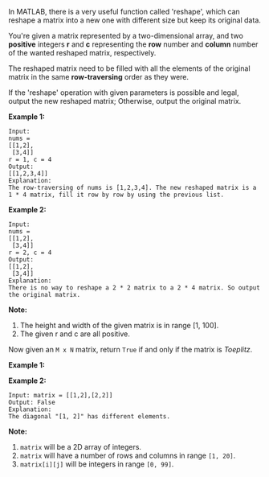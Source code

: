 In MATLAB, there is a very useful function called 'reshape', which can reshape a matrix into a new one with different size but keep its original data.

You're given a matrix represented by a two-dimensional array, and two **positive** integers **r** and **c** representing the **row** number and **column** number of the wanted reshaped matrix, respectively.

The reshaped matrix need to be filled with all the elements of the original matrix in the same **row-traversing** order as they were.

If the 'reshape' operation with given parameters is possible and legal, output the new reshaped matrix; Otherwise, output the original matrix.

**Example 1:**

```
Input: 
nums = 
[[1,2],
 [3,4]]
r = 1, c = 4
Output: 
[[1,2,3,4]]
Explanation:
The row-traversing of nums is [1,2,3,4]. The new reshaped matrix is a 1 * 4 matrix, fill it row by row by using the previous list.

```

**Example 2:**

```
Input: 
nums = 
[[1,2],
 [3,4]]
r = 2, c = 4
Output: 
[[1,2],
 [3,4]]
Explanation:
There is no way to reshape a 2 * 2 matrix to a 2 * 4 matrix. So output the original matrix.

```

**Note:**

1. The height and width of the given matrix is in range [1, 100].
2. The given r and c are all positive.

Now given an `M x N` matrix, return `True` if and only if the matrix is *Toeplitz*.

**Example 1:**



**Example 2:**

```
Input: matrix = [[1,2],[2,2]]
Output: False
Explanation:
The diagonal "[1, 2]" has different elements.

```

**Note:**

1. `matrix` will be a 2D array of integers.
2. `matrix` will have a number of rows and columns in range `[1, 20]`.
3. `matrix[i][j]` will be integers in range `[0, 99]`.
